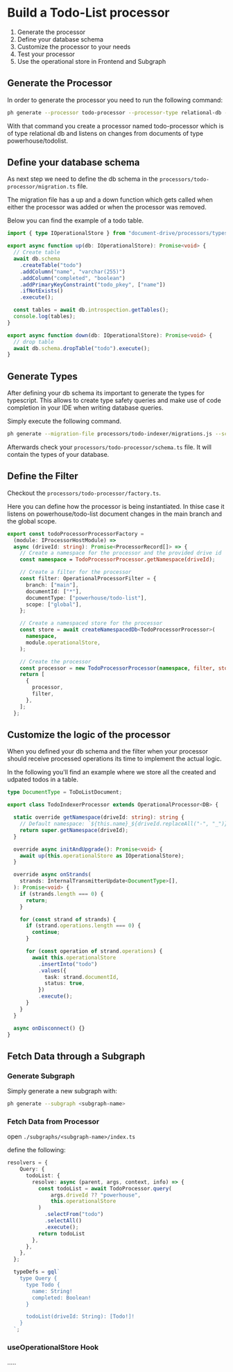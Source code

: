 # Build a Todo-List processor

1. Generate the processor
2. Define your database schema
3. Customize the processor to your needs
4. Test your processor
5. Use the operational store in Frontend and Subgraph


## Generate the Processor

In order to generate the processor you need to run the following command:
```bash
ph generate --processor todo-processor --processor-type relational-db --document-types powerhouse/todolist
```

With that command you create a processor named todo-processor which is of type relational db and listens on changes from documents of type powerhouse/todolist.

## Define your database schema

As next step we need to define the db schema in the `processors/todo-processor/migration.ts` file.

The migration file has a up and a down function which gets called when either the processor was added or when the processor was removed.

Below you can find the example of a todo table.

```ts
import { type IOperationalStore } from "document-drive/processors/types"

export async function up(db: IOperationalStore): Promise<void> {
  // Create table
  await db.schema
    .createTable("todo")
    .addColumn("name", "varchar(255)")
    .addColumn("completed", "boolean")
    .addPrimaryKeyConstraint("todo_pkey", ["name"])
    .ifNotExists()
    .execute();

  const tables = await db.introspection.getTables();
  console.log(tables);
}

export async function down(db: IOperationalStore): Promise<void> {
  // drop table
  await db.schema.dropTable("todo").execute();
}
```

## Generate Types

After defining your db schema its important to generate the types for typescript. This allows to create type safety queries and make use of code completion in your IDE when writing database queries.

Simply execute the following command. 

```bash
ph generate --migration-file processors/todo-indexer/migrations.js --schema-file processors/todo-indexer/schema.ts
```

Afterwards check your `processors/todo-processor/schema.ts` file.
It will contain the types of your database.

## Define the Filter

Checkout the `processors/todo-processor/factory.ts`.

Here you can define how the processor is being instantiated. In thise case it listens on powerhouse/todo-list document changes in the main branch and the global scope.

```ts
export const todoProcessorProcessorFactory =
  (module: IProcessorHostModule) =>
  async (driveId: string): Promise<ProcessorRecord[]> => {
    // Create a namespace for the processor and the provided drive id
    const namespace = TodoProcessorProcessor.getNamespace(driveId);

    // Create a filter for the processor
    const filter: OperationalProcessorFilter = {
      branch: ["main"],
      documentId: ["*"],
      documentType: ["powerhouse/todo-list"],
      scope: ["global"],
    };

    // Create a namespaced store for the processor
    const store = await createNamespacedDb<TodoProcessorProcessor>(
      namespace,
      module.operationalStore,
    );

    // Create the processor
    const processor = new TodoProcessorProcessor(namespace, filter, store);
    return [
      {
        processor,
        filter,
      },
    ];
  };

```

## Customize the logic of the processor

When you defined your db schema and the filter when your processor should receive processed operations its time to implement the actual logic.

In the following you'll find an example where we store all the created and udpated todos in a table.

```ts
type DocumentType = ToDoListDocument;

export class TodoIndexerProcessor extends OperationalProcessor<DB> {

  static override getNamespace(driveId: string): string {
    // Default namespace: `${this.name}_${driveId.replaceAll("-", "_")}`
    return super.getNamespace(driveId);
  }

  override async initAndUpgrade(): Promise<void> {
    await up(this.operationalStore as IOperationalStore);
  }

  override async onStrands(
    strands: InternalTransmitterUpdate<DocumentType>[],
  ): Promise<void> {
    if (strands.length === 0) {
      return;
    }

    for (const strand of strands) {
      if (strand.operations.length === 0) {
        continue;
      }

      for (const operation of strand.operations) {
        await this.operationalStore
          .insertInto("todo")
          .values({
            task: strand.documentId,
            status: true,
          })
          .execute();
      }
    }
  }

  async onDisconnect() {}
}

```

## Fetch Data through a Subgraph

### Generate Subgraph

Simply generate a new subgraph with:
```bash
ph generate --subgraph <subgraph-name>
```

### Fetch Data from Processor

open ```./subgraphs/<subgraph-name>/index.ts```



define the following:


```ts
resolvers = {
    Query: {
      todoList: {
        resolve: async (parent, args, context, info) => {
          const todoList = await TodoProcessor.query(
              args.driveId ?? "powerhouse", 
              this.operationalStore
          )
            .selectFrom("todo")
            .selectAll()
            .execute();
          return todoList
        },
      },
    },
  };

  typeDefs = gql`
    type Query {
      type Todo {
        name: String!
        completed: Boolean!
      }

      todoList(driveId: String): [Todo!]!
    }
  `;
  ``` 


  ### useOperationalStore Hook

  ..... 

